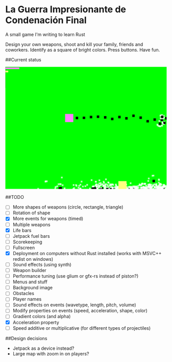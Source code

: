 # La Guerra Impresionante de Condenación Final
A small game I'm writing to learn Rust

Design your own weapons, shoot and kill your family, friends and coworkers. Identify as a square of bright colors. Press buttons. Have fun.

##Current status

![2016-06-21](https://raw.githubusercontent.com/joelwkall/lgidcf/master/screenshots/2016-06-21.png "2016-05-26")

##TODO

* [ ] More shapes of weapons (circle, rectangle, triangle)
* [ ] Rotation of shape
* [X] More events for weapons (timed)
* [ ] Multiple weapons
* [X] Life bars
* [ ] Jetpack fuel bars
* [ ] Scorekeeping
* [ ] Fullscreen
* [X] Deployment on computers without Rust installed (works with MSVC++ redist on windows)
* [ ] Sound effects (using synth)
* [ ] Weapon builder
* [ ] Performance tuning (use glium or gfx-rs instead of piston?)
* [ ] Menus and stuff
* [ ] Background image
* [ ] Obstacles
* [ ] Player names
* [ ] Sound effects on events (wavetype, length, pitch, volume)
* [ ] Modify properties on events (speed, acceleration, shape, color)
* [ ] Gradient colors (and alpha)
* [X] Acceleration property
* [ ] Speed additive or multiplicative (for different types of projectiles)

##Design decisions

- Jetpack as a device instead?
- Large map with zoom in on players?